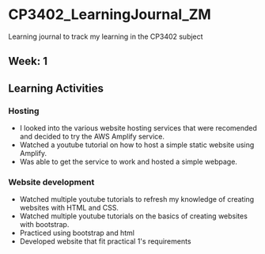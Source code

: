 # CP3402_LearningJournal_ZM
Learning journal to track my learning in the CP3402 subject

## Week: 1

## Learning Activities
### Hosting
* I looked into the various website hosting services that were recomended and decided to try the AWS Amplify service.
* Watched a youtube tutorial on how to host a simple static website using Amplify.
* Was able to get the service to work and hosted a simple webpage.

### Website development
* Watched multiple youtube tutorials to refresh my knowledge of creating websites with HTML and CSS.
* Watched multiple youtube tutorials on the basics of creating websites with bootstrap.
* Practiced using bootstrap and html
* Developed website that fit practical 1's requirements

